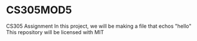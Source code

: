 # CS305MOD5
CS305 Assignment
In this project, we will be making a file that echos "hello"
This repository will be licensed with MIT
